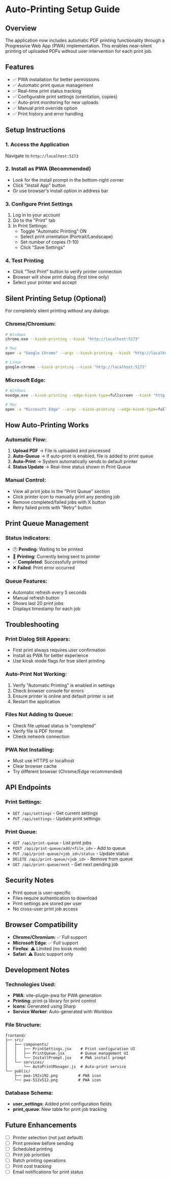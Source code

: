 # Auto-Printing Setup Guide

## Overview
The application now includes automatic PDF printing functionality through a Progressive Web App (PWA) implementation. This enables near-silent printing of uploaded PDFs without user intervention for each print job.

## Features
- ✅ PWA installation for better permissions
- ✅ Automatic print queue management
- ✅ Real-time print status tracking
- ✅ Configurable print settings (orientation, copies)
- ✅ Auto-print monitoring for new uploads
- ✅ Manual print override option
- ✅ Print history and error handling

## Setup Instructions

### 1. Access the Application
Navigate to `http://localhost:5173`

### 2. Install as PWA (Recommended)
- Look for the install prompt in the bottom-right corner
- Click "Install App" button
- Or use browser's install option in address bar

### 3. Configure Print Settings
1. Log in to your account
2. Go to the "Print" tab
3. In Print Settings:
   - Toggle "Automatic Printing" ON
   - Select print orientation (Portrait/Landscape)
   - Set number of copies (1-10)
   - Click "Save Settings"

### 4. Test Printing
- Click "Test Print" button to verify printer connection
- Browser will show print dialog (first time only)
- Select your printer and accept

## Silent Printing Setup (Optional)

For completely silent printing without any dialogs:

### Chrome/Chromium:
```bash
# Windows
chrome.exe --kiosk-printing --kiosk "http://localhost:5173"

# Mac
open -a "Google Chrome" --args --kiosk-printing --kiosk "http://localhost:5173"

# Linux
google-chrome --kiosk-printing --kiosk "http://localhost:5173"
```

### Microsoft Edge:
```bash
# Windows
msedge.exe --kiosk-printing --edge-kiosk-type=fullscreen --kiosk "http://localhost:5173"

# Mac
open -a "Microsoft Edge" --args --kiosk-printing --edge-kiosk-type=fullscreen --kiosk "http://localhost:5173"
```

## How Auto-Printing Works

### Automatic Flow:
1. **Upload PDF** → File is uploaded and processed
2. **Auto-Queue** → If auto-print is enabled, file is added to print queue
3. **Auto-Print** → System automatically sends to default printer
4. **Status Update** → Real-time status shown in Print Queue

### Manual Control:
- View all print jobs in the "Print Queue" section
- Click printer icon to manually print any pending job
- Remove completed/failed jobs with X button
- Retry failed prints with "Retry" button

## Print Queue Management

### Status Indicators:
- 🕐 **Pending**: Waiting to be printed
- 🔄 **Printing**: Currently being sent to printer
- ✅ **Completed**: Successfully printed
- ❌ **Failed**: Print error occurred

### Queue Features:
- Automatic refresh every 5 seconds
- Manual refresh button
- Shows last 20 print jobs
- Displays timestamp for each job

## Troubleshooting

### Print Dialog Still Appears:
- First print always requires user confirmation
- Install as PWA for better experience
- Use kiosk mode flags for true silent printing

### Auto-Print Not Working:
1. Verify "Automatic Printing" is enabled in settings
2. Check browser console for errors
3. Ensure printer is online and default printer is set
4. Restart the application

### Files Not Adding to Queue:
- Check file upload status is "completed"
- Verify file is PDF format
- Check network connection

### PWA Not Installing:
- Must use HTTPS or localhost
- Clear browser cache
- Try different browser (Chrome/Edge recommended)

## API Endpoints

### Print Settings:
- `GET /api/settings` - Get current settings
- `PUT /api/settings` - Update print settings

### Print Queue:
- `GET /api/print-queue` - List print jobs
- `POST /api/print-queue/add/<file_id>` - Add to queue
- `PUT /api/print-queue/<job_id>/status` - Update status
- `DELETE /api/print-queue/<job_id>` - Remove from queue
- `GET /api/print-queue/next` - Get next pending job

## Security Notes
- Print queue is user-specific
- Files require authentication to download
- Print settings are stored per user
- No cross-user print job access

## Browser Compatibility
- **Chrome/Chromium**: ✅ Full support
- **Microsoft Edge**: ✅ Full support
- **Firefox**: ⚠️ Limited (no kiosk mode)
- **Safari**: ⚠️ Basic support only

## Development Notes

### Technologies Used:
- **PWA**: vite-plugin-pwa for PWA generation
- **Printing**: print-js library for print control
- **Icons**: Generated using Sharp
- **Service Worker**: Auto-generated with Workbox

### File Structure:
```
frontend/
├── src/
│   ├── components/
│   │   ├── PrintSettings.jsx    # Print configuration UI
│   │   ├── PrintQueue.jsx       # Queue management UI
│   │   └── InstallPrompt.jsx    # PWA install prompt
│   └── services/
│       └── AutoPrintManager.js  # Auto-print service
└── public/
    ├── pwa-192x192.png         # PWA icon
    └── pwa-512x512.png         # PWA icon
```

### Database Schema:
- **user_settings**: Added print configuration fields
- **print_queue**: New table for print job tracking

## Future Enhancements
- [ ] Printer selection (not just default)
- [ ] Print preview before sending
- [ ] Scheduled printing
- [ ] Print job priorities
- [ ] Batch printing operations
- [ ] Print cost tracking
- [ ] Email notifications for print status